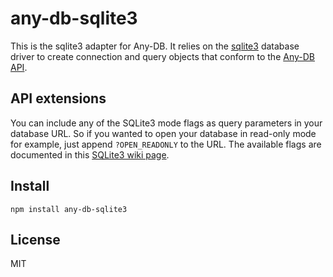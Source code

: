 # any-db-sqlite3

This is the sqlite3 adapter for Any-DB. It relies on the [sqlite3][sqlite3]
database driver to create connection and query objects that conform to the
[Any-DB API](any-db/API.md).

## API extensions

You can include any of the SQLite3 mode flags as query parameters in your database
URL. So if you wanted to open your database in read-only mode for example, just
append `?OPEN_READONLY` to the URL. The available flags are documented in this
[SQLite3 wiki page](https://github.com/developmentseed/node-sqlite3/wiki/API).

## Install

    npm install any-db-sqlite3

## License

MIT

[sqlite3]: http://github.com/owner/node-sqlite3
